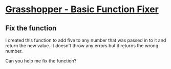 # [Grasshopper - Basic Function Fixer](https://www.codewars.com/kata/grasshopper-basic-function-fixer "https://www.codewars.com/kata/56200d610758762fb0000002")

## Fix the function

I created this function to add five to any number that was passed in to it and return the new value.
It doesn't throw any errors but it returns the wrong number.

Can you help me fix the function?